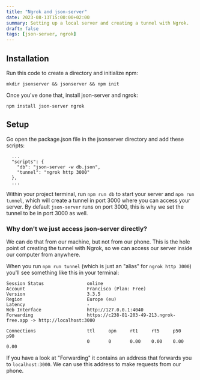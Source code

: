 ```yaml
---
title: "Ngrok and json-server"
date: 2023-08-13T15:00:00+02:00
summary: Setting up a local server and creating a tunnel with Ngrok.
draft: false
tags: [json-server, ngrok]
---
```


## Installation

Run this code to create a directory and initialize npm:
```
mkdir jsonserver && jsonserver && npm init
```

Once you've done that, install json-server and ngrok:
```
npm install json-server ngrok
```

## Setup

Go open the package.json file in the jsonserver directory and add these scripts:
```
  ...
  "scripts": {
    "db": "json-server -w db.json",
    "tunnel": "ngrok http 3000"
  },
  ...
```

Within your project terminal, run `npm run db` to start your server and `npm run tunnel`, which will create a tunnel in port 3000 where you can access your server. By default `json-server` runs on port 3000, this is why we set the tunnel to be in port 3000 as well.

### Why don't we just access json-server directly?

We can do that from our machine, but not from our phone. This is the hole point of creating the tunnel with Ngrok, so we can access our server inside our computer from anywhere.

When you run `npm run tunnel` (which is just an "alias" for `ngrok http 3000`) you'll see something like this in your terminal:
```
Session Status                online
Account                       Francisco (Plan: Free)
Version                       3.3.5
Region                        Europe (eu)
Latency                       -
Web Interface                 http://127.0.0.1:4040
Forwarding                    https://c238-81-203-49-213.ngrok-free.app -> http://localhost:3000

Connections                   ttl     opn     rt1     rt5     p50     p90
                              0       0       0.00    0.00    0.00    0.00
```
If you have a look at "Forwarding" it contains an address that forwards you to `localhost:3000`. We can use this address to make requests from our phone.
